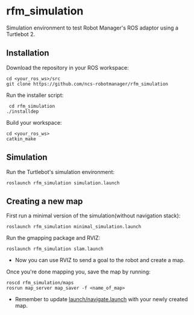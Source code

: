 # rfm_simulation

Simulation environment to test Robot Manager's ROS adaptor using a Turtlebot 2.

## Installation

Download the repository in your ROS workspace:

    cd <your_ros_ws>/src
    git clone https://github.com/ncs-robotmanager/rfm_simulation

Run the installer script:

     cd rfm_simulation
    ./installdep

Build your workspace:

    cd <your_ros_ws>
    catkin_make
    
## Simulation

Run the Turtlebot's simulation environment:

    roslaunch rfm_simulation simulation.launch

## Creating a new map

First run a minimal version of the simulation(without navigation stack):

    roslaunch rfm_simulation minimal_simulation.launch

Run the gmapping package and RVIZ:

    roslaunch rfm_simulation slam.launch

* Now you can use RVIZ to send a goal to the robot and create a map.

Once you're done mapping you, save the map by running:

    roscd rfm_simulation/maps
    rosrun map_server map_saver -f <name_of_map>

* Remember to update [launch/navigate.launch](https://github.com/ncs-robotmanager/rfm_simulation/blob/master/launch/navigate.launch#L2) with your newly created map.

